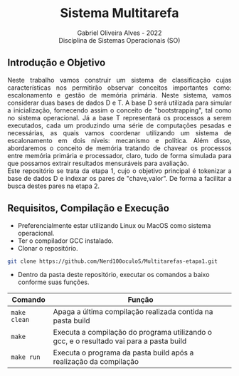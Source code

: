 <h1 align="center"> Sistema Multitarefa </h1>

<p align="center">Gabriel Oliveira Alves - 2022<br> Disciplina de Sistemas Operacionais (SO)</p>

<h2> Introdução e Objetivo </h2>
    <p align="justify">
        Neste trabalho vamos construir um sistema de classificação cujas características nos permitirão observar conceitos importantes como: escalonamento e gestão de memória primária. Neste sistema, vamos considerar duas bases de dados D e T. A base D será utilizada para simular a inicialização, fornecendo assim o conceito de "bootstrapping", tal como no sistema operacional. Já a base T representará os processos a serem executados, cada um produzindo uma série de computações pesadas e necessárias, as quais vamos coordenar utilizando um sistema de escalonamento em dois níveis: mecanismo e política. Além disso, abordaremos o conceito de memória tratando de chavear os processos entre memória primária e processador, claro, tudo de forma simulada para que possamos extrair resultados mensuráveis para avaliação.<br>
        Este repositório se trata da etapa 1, cujo o objetivo principal é tokenizar a base de dados D e indexar os pares de "chave,valor". De forma a facilitar a busca destes pares na etapa 2.
      </p>

<h2>Requisitos, Compilação e Execução </h2>
  
  - Preferencialmente estar utilizando Linux ou MacOS como sistema operacional.
  - Ter o compilador GCC instalado.
  - Clonar o repositório.
  
  ```sh
  git clone https://github.com/Nerd100oculoS/Multitarefas-etapa1.git
  ```
   - Dentro da pasta deste repositório, executar os comandos a baixo conforme suas funções.
  
  | Comando                |  Função                                                                                           |                     
| -----------------------| ------------------------------------------------------------------------------------------------- |
|  `make clean`          | Apaga a última compilação realizada contida na pasta build                                        |
|  `make`                | Executa a compilação do programa utilizando o gcc, e o resultado vai para a pasta build           |
|  `make run`            | Executa o programa da pasta build após a realização da compilação                                 |
